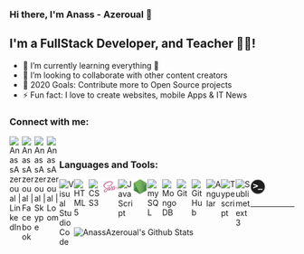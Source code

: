 ### Hi there, I'm Anass - Azeroual 👋

## I'm a FullStack Developer, and Teacher 👨‍🏫!
- 🌱 I’m currently learning everything 🤣
- 👯 I’m looking to collaborate with other content creators
- 🥅 2020 Goals: Contribute more to Open Source projects
- ⚡ Fun fact: I love to create websites, mobile Apps & IT News

### Connect with me:

[<img align="left" alt="AnassAzeroual | LinkedIn" width="22px" src="https://cdn.jsdelivr.net/npm/simple-icons@v3/icons/linkedin.svg" />][linkedin]
[<img align="left" alt="AnassAzeroual | Facebook" width="22px" src="https://cdn.jsdelivr.net/npm/simple-icons@3.4.0/icons/facebook.svg" />][facebook]
[<img align="left" alt="AnassAzeroual | Skype" width="22px" src="https://cdn.jsdelivr.net/npm/simple-icons@3.4.0/icons/skype.svg" />][skype]
[<img align="left" alt="AnassAzeroual | Loom" width="22px" src="https://cdn.jsdelivr.net/npm/simple-icons@3.4.0/icons/loom.svg" />][loom]

<br />

### Languages and Tools:

[<img align="left" alt="Visual Studio Code" width="26px" src="https://cdn.jsdelivr.net/npm/simple-icons@3.4.0/icons/visualstudiocode.svg" />][linkedin]
[<img align="left" alt="HTML5" width="26px" src="https://cdn.jsdelivr.net/npm/simple-icons@3.4.0/icons/html5.svg" />][linkedin]
[<img align="left" alt="CSS3" width="26px" src="https://cdn.jsdelivr.net/npm/simple-icons@3.4.0/icons/css3.svg" />][linkedin]
[<img align="left" alt="Sass" width="26px" src="https://raw.githubusercontent.com/github/explore/80688e429a7d4ef2fca1e82350fe8e3517d3494d/topics/sass/sass.png" />][linkedin]
[<img align="left" alt="JavaScript" width="26px" src="https://cdn.jsdelivr.net/npm/simple-icons@3.4.0/icons/javascript.svg" />][linkedin]
[<img align="left" alt="Nodejs" width="26px" src="https://raw.githubusercontent.com/github/explore/80688e429a7d4ef2fca1e82350fe8e3517d3494d/topics/nodejs/nodejs.png" />][linkedin]
[<img align="left" alt="mySQL" width="26px" src="https://cdn.jsdelivr.net/npm/simple-icons@3.4.0/icons/mysql.svg" />][linkedin]
[<img align="left" alt="MongoDB" width="26px" src="https://cdn.jsdelivr.net/npm/simple-icons@3.4.0/icons/mongodb.svg" />][linkedin]
[<img align="left" alt="Git" width="26px" src="https://cdn.jsdelivr.net/npm/simple-icons@3.4.0/icons/git.svg" />][linkedin]
[<img align="left" alt="GitHub" width="26px" src="https://cdn.jsdelivr.net/npm/simple-icons@3.4.0/icons/github.svg" />][linkedin]
[<img align="left" alt="Angular" width="26px" src="https://cdn.jsdelivr.net/npm/simple-icons@3.4.0/icons/angular.svg" />][linkedin]
[<img align="left" alt="Typescript" width="26px" src="https://cdn.jsdelivr.net/npm/simple-icons@3.4.0/icons/typescript.svg" />][linkedin]
[<img align="left" alt="Sublimetext 3" width="26px" src="https://cdn.jsdelivr.net/npm/simple-icons@3.4.0/icons/sublimetext.svg" />][linkedin]
[<img align="left" alt="Terminal" width="26px" src="https://raw.githubusercontent.com/github/explore/80688e429a7d4ef2fca1e82350fe8e3517d3494d/topics/terminal/terminal.png" />][linkedin]

<br />
<br />

---

<!--### 📺 Latest YouTube Videos-->
<!-- YOUTUBE:START -->
<!--- [GSAP Typing Animation | Tween & Timeline Basics (2020)](https://www.youtube.com/watch?v=ZT66N5hBiCE)-->
<!--- [Next Level GitHub Profile README (NEW) | How To Create An Amazing Profile ReadMe With GitHub Actions](https://www.youtube.com/watch?v=ECuqb5Tv9qI)-->
<!--- [There's more to CONSOLE than .log( ) | Things you didn't know console could do!!](https://www.youtube.com/watch?v=_-bHhEGcDiQ)-->
<!--- [Simple React.js User Login Authentication | Auth0](https://www.youtube.com/watch?v=MqczHS3Z2bc)-->
<!--- [Top 10 VS Code Updates You Don't Know About!! (July 2020)](https://www.youtube.com/watch?v=WHBQ1szkhtI)-->
<!-- YOUTUBE:END -->

<!-- --- -->

<!-- ### 📕 Latest Blog Posts -->
<!-- BLOG-POST-LIST:START -->
<!-- - [Microinteractions: Password Validation Animation](https://dev.to/codestackr/microinteractions-password-validation-animation-5629) -->
<!-- - [Notion + YouTube - A Powerful Combination for Productivity](https://dev.to/codestackr/notion-youtube-a-powerful-combination-for-productivity-1def) -->
<!-- - [Regular Expressions (RegEx) Crash Course](https://dev.to/codestackr/regular-expressions-regex-crash-course-248n)
- [Emmet Part 2 - Advanced](https://dev.to/codestackr/emmet-part-2-advanced-4c65)
- [Deno 1.0 Released! (Easy) REST API Example](https://dev.to/codestackr/deno-1-0-released-easy-rest-api-example-2fbl) -->
<!-- BLOG-POST-LIST:END -->

<!-- --- -->

<img align="left" alt="AnassAzeroual's Github Stats" src="https://github-readme-stats.vercel.app/api?username=AnassAzeroual&show_icons=true&hide_border=true" />

[linkedin]: https://www.linkedin.com/in/anass-azeroual
[facebook]: https://www.facebook.com/anass.azeroual.79?ref=bookmarks
[skype]: https://join.skype.com/invite/fazTQDmD7Ygf
[loom]: https://loom.com/share/folder/e9b436ad6b4340c2aca668f789498d44
